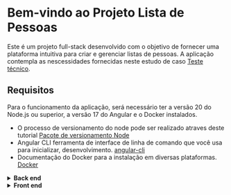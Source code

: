 # Bem-vindo ao Projeto Lista de Pessoas
Este é um projeto full-stack desenvolvido com o objetivo de fornecer uma plataforma intuitiva para criar e gerenciar listas de pessoas. A aplicação contempla as nescessidades fornecidas neste estudo de caso [Teste técnico](https://drive.google.com/file/d/1Z7D_3Jo_CVUALLAuTq6xed4Sbg3F_NQ0/view?usp=sharing).

## Requisitos
 Para o funcionamento da aplicação, será necessário ter a versão 20 do Node.js ou superior, a versão 17 do Angular e o Docker instalados.
- O processo de versionamento do node pode ser realizado atraves deste tutorial [Pacote de versionamento Node](https://www.freecodecamp.org/news/node-version-manager-nvm-install-guide)
- Angular CLI ferramenta de interface de linha de comando que você usa para inicializar, desenvolvimento. [angular-cli](https://angular.io/cli)
- Documentação do Docker para a instalação em diversas plataformas. [Docker](https://docs.docker.com/desktop/install/windows-install/)
 <details>
<summary><strong>Back end</strong></summary><br/>

## Sumário
- [Bem-vindo ao Back end](#bem-vindo-ao-back-end)
- [Contexto](#contexto)
- [Tecnologias e Ferramentas Utilizadas](#tecnologias-e-ferramentas-utilizadas)
- [Docker](#docker)
- [Iniciar a aplicação sem o uso do Docker](#iniciar-a-aplicação-sem-o-uso-do-docker)

# Bem-vindo ao Back-end
Esta aplicação back-end foi desenvolvida para oferecer uma solução para manipular uma lista de pessoas. Utilizando Node.js, Express e MySQL, juntamente com a flexibilidade proporcionada pelo Docker.

## Contexto
O __Projeto Lista de Pessoas__ é uma ferramenta que acessa a bases de dados, é permite aos usuários:
- Listar todas as pessoas;
- Adicionar novas pessoas;
- Deleta um pessoa;

## Tecnologias e Ferramentas Utilizadas

Este projeto utiliza as seguintes tecnologias e ferramentas:

- [NodeJS](https://nodejs.org/en/) | Plataforma de execução runtime baseda em javascript.
- [Express](https://expressjs.com/pt-br/) | Framework para nodejs 
- [Mysql](https://dev.mysql.com/doc/) | Banco de dados SQL relacional.
- [Sequelize](https://sequelize.org/docs/) | ORM Object-Ralational-Mapping.

O Node.js foi utilizado com o intuito de obter os benefícios da escalabilidade e eficiência, pois ele é capaz de lidar com vários tráfegos sem bloqueio e lida com solicitações com baixo consumo de recursos. O Express é um framework para o Node.js que permite construir aplicações web robustas e escaláveis de forma mais fácil e rápida. O MySQL é um banco de dados amplamente utilizado devido a várias razões. Ele oferece desempenho eficiente e rápido, é altamente escalável e possui uma comunidade ativa que fornece suporte e recursos adicionais. Além disso, o MySQL é flexível, seguro e possui integração com tecnologias populares. O Sequelize é uma biblioteca de mapeamento objeto-relacional (ORM) para Node.js, que simplifica a interação com bancos de dados relacionais, incluindo o MySQL. Com o Sequelize, é possível mapear objetos JavaScript para tabelas e colunas no banco de dados, escrever consultas em JavaScript e gerenciar relacionamentos entre tabelas de forma fácil.

### Entities
<img src='https://drive.google.com/uc?id=1av8kgGIu6AWP81UC5Xp0t0t-Jmf4QYb4' alt='entidades'/>

### Arquivo env
- Dentro da pasta Projeto/Backend, existe o arquivo .env. O arquivo .env contém as informações de credenciais necessárias para a conexão da API com o banco de dados. As informações declaradas no .env são de vital importância para o funcionamento do Docker Compose. Caso não seja feito o uso do Docker e opte-se por utilizar o banco de dados MySQL na máquina local, as propriedades das variáveis deverão ser personalizadas conforme os critérios de autenticação do banco de dados da máquina local.

### Docker
 - O tempo de execução do docker-compose terá um acrecimo de cerca de 30 segundos devido as checagens de disponibilidade, os "Health-checks". Este recurso garantirá que tanto o banco de dados quanto a API estejam diponíveis para a execução.
 - Quando executar a aplicação usando o docker-compose up, as dependências necessárias serão instaladas. Além disso, o banco de dados será criado e as migrações serão executadas. Logo após, a aplicação será disponibilizada através do ts-node na porta 3001.
```
cd Projeto/Backend
- Caso queira acompanhar o progresso de criação dos conteiners.
docker-compose up

- Caso queira oculta toda a pilha de informação de inicialização.
docker-compose up -d
```
### Iniciar a aplicação sem o uso do Docker
```
- Reforçando, esta opção e para executar a aplicação sem o Docker, será necessário configurar o arquivo .env conforme os dados de autenticação da máquina local.

cd Projeto/Backend
npm install
npm run create
npm run dev
```

### Tests
```
cd Projeto/Backend
npm test
ou 
npm run test:coverage
```
</details>
<details>
 <summary><strong>Front end</strong></summary><br/>
 
## Sumário
- [Contexto](#contexto)
- [Tecnologias e Ferramentas Utilizadas](#tecnologias-e-ferramentas-utilizadas)
- [Instalar dependências](#instalar-dependências)
- [Executando](#executando)

## Contexto

No lado do __Frontend__, o usuário é capaz de:

- Interagir com os inputs para cadastrar uma pessoa na lista após o clique no botão 'enviar'.
- Interagir com os botões na tabela para deletar os dados da pessoa da lista e da fonte de dados.

## Preview
<img src='https://drive.google.com/uc?id=1nIWLKJvqp0SWeOAU9A9xliC0CPknLuyx' alt='tela principal'/>

## Tecnologias e Ferramentas Utilizadas

O `Frontend` foi desenvolvido com o uso das seguintes tecnologias e ferramentas:

- [Angular](https://angular.dev/overview): Utilizei o __Angular__, um *framework* `JavaScript` robusto e amplamente adotado para a criação de aplicações. O __Angular__ oferece um ecossistema completo, incluindo ferramentas para roteamento, formulários, testes unitários e *end-to-end*, entre outras funcionalidades.
- [Angular Material](https://material.angular.io/): O __Angular Material__ foi utilizado para fornecer estilos `CSS` pré-construídos e componentes de interface do usuário reutilizáveis. Isso ajudou a acelerar o processo de desenvolvimento e garantir a consistência visual em toda a aplicação. Além disso, __Angular Material__ adere aos princípios de design do __Material Design da Google__, garantindo uma experiência do usuário de alta qualidade.

### Instalar dependências

Em seguida, navegue até o diretório `Frontend` e instale as dependências necessárias com os seguintes comandos:

```bash
cd Projeto/Frontend
npm install
```
Esses comandos instalam todas as dependências listadas no arquivo `package.json`, que são necessárias para a execução do projeto.

### Executando

Para executar o projeto utilize o seguinte comando:
  
```bash
cd Projeto/Frontend
ng serve
```

Este comando inicia o servidor de desenvolvimento e o site ficará disponível na __porta 4200__, geralmente acessível através do endereço `http://localhost:4200` no navegador.

</details>

